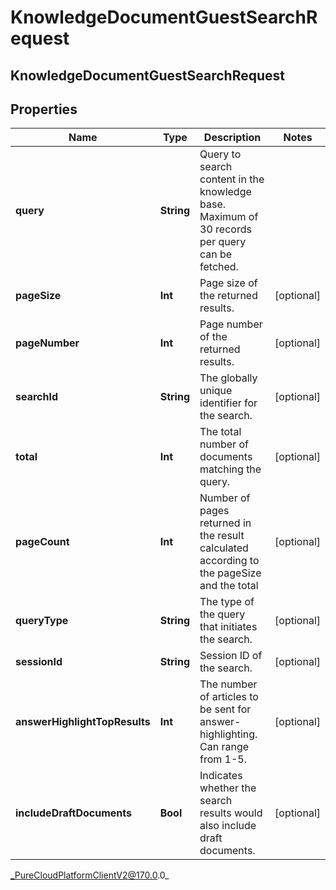 # KnowledgeDocumentGuestSearchRequest

## KnowledgeDocumentGuestSearchRequest

## Properties

|Name | Type | Description | Notes|
|------------ | ------------- | ------------- | -------------|
| **query** | **String** | Query to search content in the knowledge base. Maximum of 30 records per query can be fetched. | |
| **pageSize** | **Int** | Page size of the returned results. | [optional] |
| **pageNumber** | **Int** | Page number of the returned results. | [optional] |
| **searchId** | **String** | The globally unique identifier for the search. | [optional] |
| **total** | **Int** | The total number of documents matching the query. | [optional] |
| **pageCount** | **Int** | Number of pages returned in the result calculated according to the pageSize and the total | [optional] |
| **queryType** | **String** | The type of the query that initiates the search. | [optional] |
| **sessionId** | **String** | Session ID of the search. | [optional] |
| **answerHighlightTopResults** | **Int** | The number of articles to be sent for answer-highlighting. Can range from 1-5. | [optional] |
| **includeDraftDocuments** | **Bool** | Indicates whether the search results would also include draft documents. | [optional] |



_PureCloudPlatformClientV2@170.0.0_
